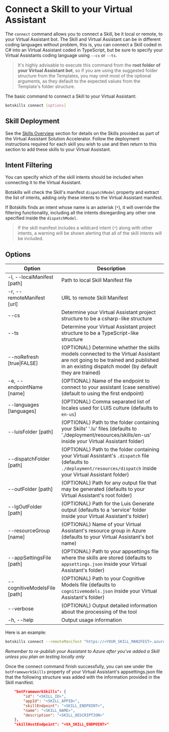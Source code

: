 # Connect a Skill to your Virtual Assistant

The `connect` command allows you to connect a Skill, be it local or remote, to your Virtual Assistant bot. The Skill and Virtual Assistant can be in different coding languages without problem, this is, you can connect a Skill coded in C# into an Virtual Assistant coded in TypeScript, but be sure to specify your Virtual Assistants coding language using `--cs` or `--ts`.

> It's highly advisable to execute this command from the **root folder of your Virtual Assistant bot**, so if you are using the suggested folder structure from the Templates, you may omit most of the optional arguments, as they default to the expected values from the Template's folder structure.

The basic command to connect a Skill to your Virtual Assistant:

```bash
botskills connect [options]
```

## Skill Deployment
See the [Skills Overview](https://microsoft.github.io/botframework-solutions/overview/skills/) section for details on the Skills provided as part of the Virtual Assistant Solution Accelerator. Follow the deployment instructions required for each skill you wish to use and then return to this section to add these skills to your Virtual Assistant.

## Intent Filtering
You can specify which of the skill intents should be included when connecting it to the Virtual Assistant.

Botskills will check the Skill's manifest `dispatchModel` property and extract the list of intents, adding only these intents to the Virtual Assistant manifest.

If Botskills finds an intent whose name is an asterisk (`*`), it will override the filtering functionality, including all the intents disregarding any other one specified inside the `dispatchModel`.

> If the skill manifest includes a wildcard intent (`*`) along with other intents, a warning will be shown alerting that all of the skill intents will be included.

## Options

| Option | Description |
| - | - |
| -l, --localManifest [path] | Path to local Skill Manifest file |
| -r, --remoteManifest [url] | URL to remote Skill Manifest |
| --cs | Determine your Virtual Assistant project structure to be a csharp-like structure |
| --ts | Determine your Virtual Assistant project structure to be a TypeScript-like structure |
| --noRefresh [true\|FALSE] | (OPTIONAL) Determine whether the skills models connected to the Virtual Assistant are not going to be trained and published in an existing dispatch model (by default they are trained) |
| -e, --endpointName [name] | (OPTIONAL) Name of the endpoint to connect to your assistant (case sensitive) (default to using the first endpoint) |
| --languages [languages] | (OPTIONAL) Comma separated list of locales used for LUIS culture (defaults to `en-us`) |
| --luisFolder [path] | (OPTIONAL) Path to the folder containing your Skills' '.lu' files (defaults to './deployment/resources/skills/en-us' inside your Virtual Assistant folder) |
| --dispatchFolder [path] | (OPTIONAL) Path to the folder containing your Virtual Assistant's `.dispatch` file (defaults to `./deployment/resources/dispatch` inside your Virtual Assistant folder) |
| --outFolder [path] | (OPTIONAL) Path for any output file that may be generated (defaults to your Virtual Assistant's root folder) |
| --lgOutFolder [path] | (OPTIONAL) Path for the Luis Generate output (defaults to a 'service' folder inside your Virtual Assistant's folder) |
| --resourceGroup [name] | (OPTIONAL) Name of your Virtual Assistant's resource group in Azure (defaults to your Virtual Assistant's bot name) |
| --appSettingsFile [path] | (OPTIONAL) Path to your appsettings file where the skills are stored (defaults to `appsettings.json` inside your Virtual Assistant's folder) |
| --cognitiveModelsFile [path] | (OPTIONAL) Path to your Cognitive Models file (defaults to `cognitivemodels.json` inside your Virtual Assistant's folder) |
| --verbose | (OPTIONAL) Output detailed information about the processing of the tool |
| -h, --help | Output usage information |

Here is an example:

```bash
botskills connect --remoteManifest "https://<YOUR_SKILL_MANIFEST>.azurewebsites.net/manifest/manifest-1.1.json" --cs --luisFolder "<PATH_TO_LU_FOLDER>"
```

*Remember to re-publish your Assistant to Azure after you've added a Skill unless you plan on testing locally only*

Once the connect command finish successfully, you can see under the `botFrameworkSkills` property of your Virtual Assistant's appsettings.json file that the following structure was added with the information provided in the Skill manifest.

```json
    "botFrameworkSkills": {
        "id": "<SKILL_ID>",
        "appId": "<SKILL_APPID>",
        "skillEndpoint": "<SKILL_ENDPOINT>",
        "name": "<SKILL_NAME>",
        "description": "<SKILL_DESCRIPTION>"
    },
    "skillHostEndpoint": "<VA_SKILL_ENDPOINT>"
```